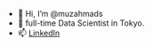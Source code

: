 - 👋 Hi, I’m @muzahmads
- 👀 full-time Data Scientist in Tokyo.
- 📫 [LinkedIn](https://www.linkedin.com/in/ahmad-muzaffar-baharudin-970698124/)

<!---
muzahmads/muzahmads is a ✨ special ✨ repository because its `README.md` (this file) appears on your GitHub profile.
You can click the Preview link to take a look at your changes.
--->
